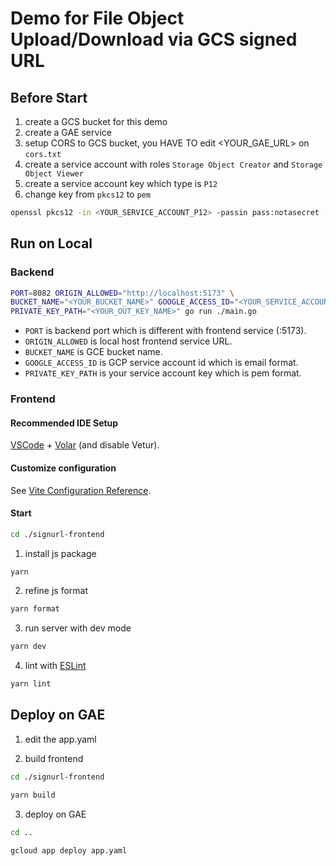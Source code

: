 # Demo for File Object Upload/Download via GCS signed URL

## Before Start
1. create a GCS bucket for this demo
2. create a GAE service
3. setup CORS to GCS bucket, you HAVE TO edit <YOUR_GAE_URL> on `cors.txt`
4. create a service account with roles `Storage Object Creator` and `Storage Object Viewer`
5. create a service account key which type is `P12`
6. change key from `pkcs12` to `pem`
```sh
openssl pkcs12 -in <YOUR_SERVICE_ACCOUNT_P12> -passin pass:notasecret -out <YOUR_OUT_KEY_NAME> -nodes
```

## Run on Local
### Backend
```sh
PORT=8082 ORIGIN_ALLOWED="http://localhost:5173" \
BUCKET_NAME="<YOUR_BUCKET_NAME>" GOOGLE_ACCESS_ID="<YOUR_SERVICE_ACCOUNT_ID>" \
PRIVATE_KEY_PATH="<YOUR_OUT_KEY_NAME>" go run ./main.go
```
- `PORT` is backend port which is different with frontend service (:5173).
- `ORIGIN_ALLOWED` is local host frontend service URL.
- `BUCKET_NAME` is GCE bucket name.
- `GOOGLE_ACCESS_ID` is GCP service account id which is email format.
- `PRIVATE_KEY_PATH` is your service account key which is pem format.

### Frontend
#### Recommended IDE Setup

[VSCode](https://code.visualstudio.com/) + [Volar](https://marketplace.visualstudio.com/items?itemName=Vue.volar) (and disable Vetur).

#### Customize configuration

See [Vite Configuration Reference](https://vitejs.dev/config/).

#### Start
```sh
cd ./signurl-frontend
```

1. install js package
```sh
yarn
```

2. refine js format
```sh
yarn format
```

3. run server with dev mode
```sh
yarn dev
```

4. lint with [ESLint](https://eslint.org/)
```sh
yarn lint
```

## Deploy on GAE
1. edit the app.yaml

2. build frontend
```sh
cd ./signurl-frontend
```

```sh
yarn build
```

3. deploy on GAE
```sh
cd ..
```

```sh
gcloud app deploy app.yaml
```
